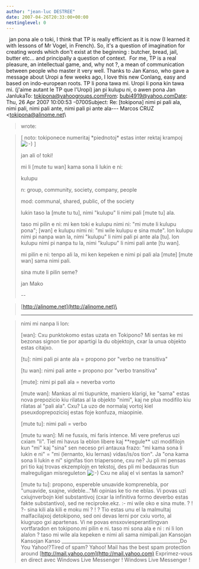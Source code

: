 ```yaml
---
author: "jean-luc DESTREE"
date: 2007-04-26T20:33:00+00:00
nestinglevel: 0
---
```

  jan pona ale o toki, I think that TP is really efficient as it is now (I learned it with lessons of Mr Vogel, in French). So, it's a question of imagination for creating words which don't exist at the beginning : butcher, bread, jail, butter etc... and principally a question of context.  For me, TP is a real pleasure, an intellectual game, and, why not ?, a mean of communication between people who master it very well. Thanks to Jan Kanso, who gave a message about Uropi a few weeks ago, I love this new Conlang, easy and based on indo-european roots. TP li pona tawa mi. Uropi li pona kin tawa mi. (j'aime autant le TP que l'Uropi) jan pi kulupu ni, o awen pona Jan JanlukaTo: [tokipona@yahoogroups.comFrom](mailto://tokipona@yahoogroups.comFrom): [bubi4919@yahoo.comDate](mailto://bubi4919@yahoo.comDate): Thu, 26 Apr 2007 10:00:53 -0700Subject: Re: \[tokipona\] nimi pi pali ala, nimi pali, nimi pali ante, nimi pali pi ante ala---
 Marcos CRUZ <[tokipona@alinome.net](mailto://tokipona@alinome.net)\
> wrote:

> \[ noto: tokiponece numeritaj \*piednotoj\* estas inter
> rektaj krampoj
> ![:-)](images/smilies/icon_e_smile.gif "Smile") \]
> 
> jan ali o! toki!
> 
> mi li \[mute tu wan\] kama sona li lukin e ni:
> 
> 
> kulupu
> 
> n: group, community, society, company, people
> 
> mod: communal, shared, public, of the society 
> 
> lukin taso la \[mute tu tu\], nimi "kulupu" li nimi
> pali \[mute tu\] ala.
> 
> taso mi pilin e ni: mi ken toki e kulupu nimi ni:
> "mi mute li kulupu 
> pona"; \[wan\] e kulupu nimi ni: "mi wile kulupu e
> sina mute". lon 
> kulupu nimi pi nanpa wan la, nimi "kulupu" li nimi
> pali pi ante ala 
> \[tu\]. lon kulupu nimi pi nanpa tu la, nimi "kulupu"
> li nimi pali ante 
> \[tu wan\].
> 
> mi pilin e ni: tenpo ali la, mi ken kepeken e nimi
> pi pali ala 
> \[mute\] \[mute wan\] sama nimi pali.
> 
> sina mute li pilin seme?
> 
> 
> jan Mako
> 
> --
 
> [http://alinome.net](http://alinome.net)\
> 
>-----------------------------------------------------

> nimi mi nanpa li lon:
> 
> \[wan\]: Cxu punktokomo estas uzata en Tokipono? Mi
> sentas ke mi 
> bezonas signon tie por apartigi la du objektojn,
> cxar la unua objekto 
> estas citajxo.
> 
> \[tu\]: nimi pali pi ante ala = propono por "verbo ne
> transitiva"
> 
> \[tu wan\]: nimi pali ante = propono por "verbo
> transitiva"
> 
> \[mute\]: nimi pi pali ala = neverba vorto
> 
> \[mute wan\]: Mankas al mi tiupunkte, maniero klarigi,
> ke "sama" estas 
> nova prepozicio kiu rilatas al la objekto "nimi",
> kaj ne plua 
> modifilo kiu rilatas al "pali ala". Cxu? La uzo de
> normalaj vortoj 
> kiel pseuxdoprepozicioj estas foje konfuza,
> miaopinie.
> 
> \[mute tu\]: nimi pali = verbo
> 
> \[mute tu wan\]: Mi ne fusxis, mi faris intence. Mi
> vere preferus uzi 
> cxiam "li". Tiel mi havus la eblon libere kaj
> \*\*regule\*\* uzi 
> modifilojn kun "mi" kaj "sina" sen neceso pri
> antauxa frazo: "mi kama 
> sona li lukin e ni" = "mi (lernanto, kiu lernas)
> vidas/is/os tion". 
> Ja "ona kama sona li lukin e ni" signifas tion
> triapersone, cxu ne? 
> Ju pli mi pensas pri tio kaj trovas ekzemplojn en
> tekstoj, des pli mi 
> bedauxras tiun malreguligan misreguleton ![:-)](images/smilies/icon_e_smile.gif "Smile") Cxu ne
> aliaj el vi 
> sentas la samon?
> 
> \[mute tu tu\]: propono, espereble unuavide
> komprenebla, por "unuavide, 
> sxajne, videble..."Mi opinias ke tio ne eblas. Vi povas uzi cxiujnverbojn kiel substantivoj (cxar la infinitiva formo deverbo estas fakte substantivo), sed ne reciproke.ekz. :- mi wile oko e sina mute. ? ! ?- sina kili ala kili e moku mi ? ! ? Tio estas unu el la malmultaj malfacilajxoj detokipono, sed oni devas lerni por cxiu vorto, al kiugrupo gxi apartenas. Vi ne povas ensxoviesperantlingvan vortfaradon en tokipono.mi pilin e ni. taso mi sona ala e ni : ni li lon alalon ? taso mi wile ala kepeken e nimi ali sama nimipali.jan Kansojan Kansojan Kanso \_\_\_\_\_\_\_\_\_\_\_\_\_\_\_\_\_\_\_\_\_\_\_\_\_\_\_\_\_\_\_\_\_\_\_\_\_\_\_\_\_\_\_\_\_\_\_\_\_\_Do You Yahoo!?Tired of spam? Yahoo! Mail has the best spam protection around [http://mail.yahoo.com](http://mail.yahoo.com) Exprimez-vous en direct avec Windows Live Messenger ! Windows Live Messenger !